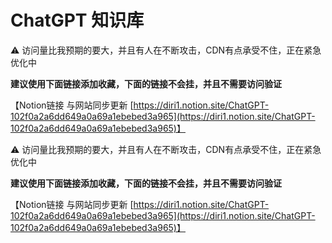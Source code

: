 # ChatGPT 知识库
<aside> ⚠️ 访问量比我预期的要大，并且有人在不断攻击，CDN有点承受不住，正在紧急优化中

**建议使用下面链接添加收藏，下面的链接不会挂，并且不需要访问验证**

【Notion链接 与网站同步更新 [](https://chatgpt.moyucm.xyz/ChatGPT-102f0a2a6dd649a0a69a1ebebed3a965)[https://diri1.notion.site/ChatGPT-102f0a2a6dd649a0a69a1ebebed3a965](https://diri1.notion.site/ChatGPT-102f0a2a6dd649a0a69a1ebebed3a965)】

</aside>

<aside> ⚠️ 访问量比我预期的要大，并且有人在不断攻击，CDN有点承受不住，正在紧急优化中

**建议使用下面链接添加收藏，下面的链接不会挂，并且不需要访问验证**

【Notion链接 与网站同步更新 [](https://chatgpt.moyucm.xyz/ChatGPT-102f0a2a6dd649a0a69a1ebebed3a965)[https://diri1.notion.site/ChatGPT-102f0a2a6dd649a0a69a1ebebed3a965](https://diri1.notion.site/ChatGPT-102f0a2a6dd649a0a69a1ebebed3a965)】

</aside>
